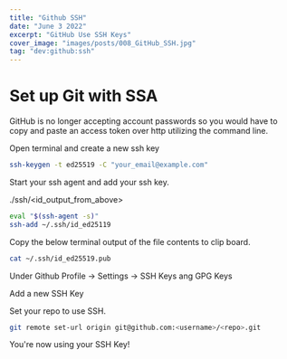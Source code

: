 ```yaml
---
title: "Github SSH"
date: "June 3 2022"
excerpt: "GitHub Use SSH Keys"
cover_image: "images/posts/008_GitHub_SSH.jpg"
tag: "dev:github:ssh"
---
```


# Set up Git with SSA

GitHub is no longer accepting account passwords so you would have to copy and paste an access token over http utilizing the command line.

Open terminal and create a new ssh key

```bash
ssh-keygen -t ed25519 -C "your_email@example.com"
```

Start your ssh agent and add your ssh key.

./ssh/<id_output_from_above>

```bash
eval "$(ssh-agent -s)"
ssh-add ~/.ssh/id_ed25119
```

Copy the below terminal output of the file contents to clip board.

```bash
cat ~/.ssh/id_ed25519.pub
```

Under Github Profile -> Settings -> SSH Keys ang GPG Keys

Add a new SSH Key

Set your repo to use SSH.

```bash
git remote set-url origin git@github.com:<username>/<repo>.git
```

You're now using your SSH Key!
